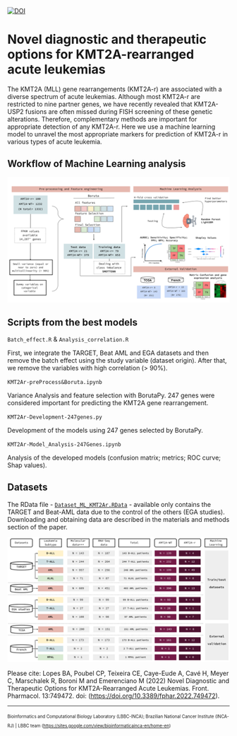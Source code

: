 [![DOI](https://zenodo.org/badge/483377258.svg)](https://zenodo.org/badge/latestdoi/483377258)
# Novel diagnostic and therapeutic options for KMT2A-rearranged acute leukemias

The KMT2A (MLL) gene rearrangements (KMT2A-r) are associated with a diverse spectrum of acute
leukemias. Although most KMT2A-r are restricted to nine partner genes, we have recently revealed
that KMT2A-USP2 fusions are often missed during FISH screening of these genetic alterations.
Therefore, complementary methods are important for appropriate detection of any KMT2A-r. Here we
use a machine learning model to unravel the most appropriate markers for prediction of KMT2A-r in
various types of acute leukemia.



## Workflow of Machine Learning analysis

![This is an image](ML_workflow.svg)


## Scripts from the best models

`Batch_effect.R` & `Analysis_correlation.R`

First, we integrate the TARGET, Beat AML and EGA datasets and then remove
the batch effect using the study variable (dataset origin). After that, 
we remove the variables with high correlation (> 90%).

`KMT2Ar-preProcess&Boruta.ipynb`

Variance Analysis and feature selection with BorutaPy. 247 genes were considered 
important for predicting the KMT2A gene rearrangement.

`KMT2Ar-Development-247genes.py`

Development of the models using 247 genes selected by BorutaPy.

`KMT2Ar-Model_Analysis-247Genes.ipynb`

Analysis of the developed models (confusion matrix; metrics; ROC curve; Shap values).

## Datasets
The RData file - [`Dataset_ML_KMT2Ar.RData`](https://ndownloader.figshare.com/files/34965360) - available only contains the TARGET and Beat-AML data due to the control of the others (EGA studies).
Downloading and obtaining data are described in the materials and methods section of the paper.

![This is an image](datasets.svg)

Please cite: Lopes BA, Poubel CP, Teixeira CE, Caye-Eude A, Cavé H, Meyer C, Marschalek R, Boroni M and Emerenciano M (2022) Novel Diagnostic and Therapeutic Options
for KMT2A-Rearranged Acute Leukemias. Front. Pharmacol. 13:749472. doi: (https://doi.org/10.3389/fphar.2022.749472).

---------------------------------------------------------------------------------------------------------
<sub><sup>
Bioinformatics and Computational Biology Laboratory (LBBC-INCA);
Brazilian National Cancer Institute (INCA-RJ) | LBBC team (https://sites.google.com/view/bioinformaticainca-en/home-en)
</sup></sub>
